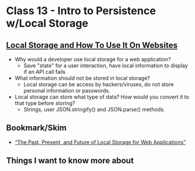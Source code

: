 # Class 13 - Intro to Persistence w/Local Storage

## [Local Storage and How To Use It On Websites](https://www.smashingmagazine.com/2010/10/local-storage-and-how-to-use-it/)

* Why would a developer use local storage for a web application?
  * Save "state" for a user interaction, have local information to display if an API call fails
* What information should not be stored in local storage?
  * Local storage can be access by hackers/viruses, do not store personal information or passwords. 
* Local storage can store what type of data? How would you convert it to that type before storing?
  * Strings, user JSON.stringify() and JSON.parse() methods.

## Bookmark/Skim

* [“The Past, Present, and Future of Local Storage for Web Applications”](http://diveinto.html5doctor.com/storage.html)

## Things I want to know more about